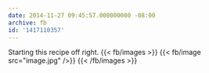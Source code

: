 ```yaml
---
date: 2014-11-27 09:45:57.000000000 -08:00
archive: fb
id: '1417110357'
---
```


Starting this recipe off right.
{{< fb/images >}}
{{< fb/image src="image.jpg" />}}
{{< /fb/images >}}
